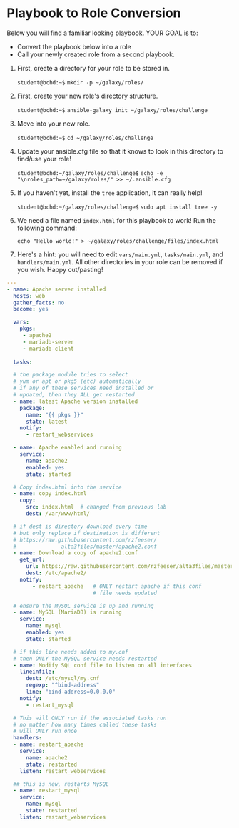 # Playbook to Role Conversion

Below you will find a familiar looking playbook. YOUR GOAL is to:
- Convert the playbook below into a role
- Call your newly created role from a second playbook.

1. First, create a directory for your role to be stored in.

    `student@bchd:~$` `mkdir -p ~/galaxy/roles/`
    
0. First, create your new role's directory structure.

    `student@bchd:~$` `ansible-galaxy init ~/galaxy/roles/challenge`
    
0. Move into your new role.

    `student@bchd:~$` `cd ~/galaxy/roles/challenge`

0. Update your ansible.cfg file so that it knows to look in this directory to find/use your role!

    `student@bchd:~/galaxy/roles/challenge$` `echo -e "\nroles_path=~/galaxy/roles/" >> ~/.ansible.cfg`
    
0. If you haven't yet, install the `tree` application, it can really help!

    `student@bchd:~/galaxy/roles/challenge$` `sudo apt install tree -y`
    
0. We need a file named `index.html` for this playbook to work! Run the following command:

    `echo "Hello world!" > ~/galaxy/roles/challenge/files/index.html`

0. Here's a hint: you will need to edit `vars/main.yml`, `tasks/main.yml`, and `handlers/main.yml`. All other directories in your role can be removed if you wish. Happy cut/pasting!

```yaml
---
- name: Apache server installed
  hosts: web
  gather_facts: no
  become: yes

  vars:
    pkgs:
     - apache2
     - mariadb-server
     - mariadb-client
  
  tasks:

  # the package module tries to select
  # yum or apt or pkg5 (etc) automatically
  # if any of these services need installed or
  # updated, then they ALL get restarted
  - name: latest Apache version installed
    package:
      name: "{{ pkgs }}"
      state: latest
    notify:
      - restart_webservices

  - name: Apache enabled and running
    service:
      name: apache2
      enabled: yes
      state: started

  # Copy index.html into the service
  - name: copy index.html
    copy:
      src: index.html  # changed from previous lab
      dest: /var/www/html/

  # if dest is directory download every time
  # but only replace if destination is different
  # https://raw.githubusercontent.com/rzfeeser/
  #              alta3files/master/apache2.conf
  - name: Download a copy of apache2.conf
    get_url:
      url: https://raw.githubusercontent.com/rzfeeser/alta3files/master/apache2.conf
      dest: /etc/apache2/
    notify:
        - restart_apache   # ONLY restart apache if this conf
                           # file needs updated

  # ensure the MySQL service is up and running
  - name: MySQL (MariaDB) is running
    service:
      name: mysql
      enabled: yes
      state: started

  # if this line needs added to my.cnf
  # then ONLY the MySQL service needs restarted
  - name: Modify SQL conf file to listen on all interfaces
    lineinfile:
      dest: /etc/mysql/my.cnf
      regexp: "^bind-address"
      line: "bind-address=0.0.0.0"
    notify:
      - restart_mysql

  # This will ONLY run if the associated tasks run
  # no matter how many times called these tasks
  # will ONLY run once
  handlers:
  - name: restart_apache
    service:
      name: apache2
      state: restarted
    listen: restart_webservices

  ## this is new, restarts MySQL
  - name: restart_mysql
    service:
      name: mysql
      state: restarted
    listen: restart_webservices
```

